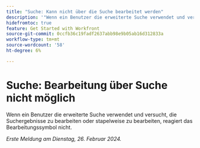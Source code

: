 ```yaml
---
title: "Suche: Kann nicht über die Suche bearbeitet werden"
description: '"Wenn ein Benutzer die erweiterte Suche verwendet und versucht, die Suchergebnisse zu bearbeiten oder zu stapeln, reagiert das Symbol "Bearbeiten"nicht."'
hidefromtoc: true
feature: Get Started with Workfront
source-git-commit: 0ccfb36c19fadf2637abb98e9b05ab16d312833a
workflow-type: tm+mt
source-wordcount: '58'
ht-degree: 6%

---
```



# Suche: Bearbeitung über Suche nicht möglich

Wenn ein Benutzer die erweiterte Suche verwendet und versucht, die Suchergebnisse zu bearbeiten oder stapelweise zu bearbeiten, reagiert das Bearbeitungssymbol nicht.

_Erste Meldung am Dienstag, 26. Februar 2024._
